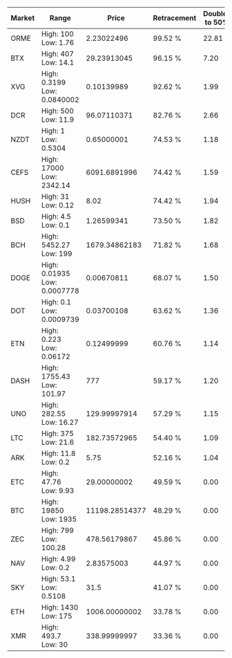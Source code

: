 | Market | Range | Price| Retracement | Doubles to 50% |
| --- | --- | --- | --- | --- |
| ORME | High: 100<br />Low: 1.76 | 2.23022496 | 99.52 % | 22.81 |
| BTX | High: 407<br />Low: 14.1 | 29.23913045 | 96.15 % | 7.20 |
| XVG | High: 0.3199<br />Low: 0.0840002 | 0.10139989 | 92.62 % | 1.99 |
| DCR | High: 500<br />Low: 11.9 | 96.07110371 | 82.76 % | 2.66 |
| NZDT | High: 1<br />Low: 0.5304 | 0.65000001 | 74.53 % | 1.18 |
| CEFS | High: 17000<br />Low: 2342.14 | 6091.6891996 | 74.42 % | 1.59 |
| HUSH | High: 31<br />Low: 0.12 | 8.02 | 74.42 % | 1.94 |
| BSD | High: 4.5<br />Low: 0.1 | 1.26599341 | 73.50 % | 1.82 |
| BCH | High: 5452.27<br />Low: 199 | 1679.34862183 | 71.82 % | 1.68 |
| DOGE | High: 0.01935<br />Low: 0.0007778 | 0.00670811 | 68.07 % | 1.50 |
| DOT | High: 0.1<br />Low: 0.0009739 | 0.03700108 | 63.62 % | 1.36 |
| ETN | High: 0.223<br />Low: 0.06172 | 0.12499999 | 60.76 % | 1.14 |
| DASH | High: 1755.43<br />Low: 101.97 | 777 | 59.17 % | 1.20 |
| UNO | High: 282.55<br />Low: 16.27 | 129.99997914 | 57.29 % | 1.15 |
| LTC | High: 375<br />Low: 21.6 | 182.73572965 | 54.40 % | 1.09 |
| ARK | High: 11.8<br />Low: 0.2 | 5.75 | 52.16 % | 1.04 |
| ETC | High: 47.76<br />Low: 9.93 | 29.00000002 | 49.59 % | 0.00 |
| BTC | High: 19850<br />Low: 1935 | 11198.28514377 | 48.29 % | 0.00 |
| ZEC | High: 799<br />Low: 100.28 | 478.56179867 | 45.86 % | 0.00 |
| NAV | High: 4.99<br />Low: 0.2 | 2.83575003 | 44.97 % | 0.00 |
| SKY | High: 53.1<br />Low: 0.5108 | 31.5 | 41.07 % | 0.00 |
| ETH | High: 1430<br />Low: 175 | 1006.00000002 | 33.78 % | 0.00 |
| XMR | High: 493.7<br />Low: 30 | 338.99999997 | 33.36 % | 0.00 |
